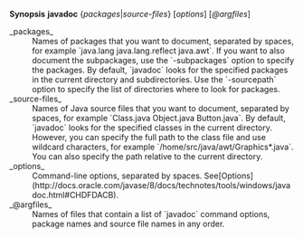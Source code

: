 <a name="CHDJCIAI">**Synopsis** **javadoc** {_packages_|_source-files_} [_options_] [_@argfiles_]</a>

<dl>
  <dt>_packages_</dt>
  <dd>Names of packages that you want to document, separated by spaces, for example `java.lang java.lang.reflect java.awt`. If you want to also document the subpackages, use the `-subpackages` option to specify the packages. By default, `javadoc` looks for the specified packages in the current directory and subdirectories. Use the `-sourcepath` option to specify the list of directories where to look for packages.</dd>

  <dt>_source-files_</dt>
  <dd>Names of Java source files that you want to document, separated by spaces, for example `Class.java Object.java Button.java`. By default, `javadoc` looks for the specified classes in the current directory. However, you can specify the full path to the class file and use wildcard characters, for example `/home/src/java/awt/Graphics*.java`. You can also specify the path relative to the current directory.</dd>

  <dt>_options_</dt>
  <dd><a name="CHDJCIAI">Command-line options, separated by spaces. See</a>[Options](http://docs.oracle.com/javase/8/docs/technotes/tools/windows/javadoc.html#CHDFDACB).</dd>

  <dt>_@argfiles_</dt>
  <dd>Names of files that contain a list of `javadoc` command options, package names and source file names in any order.</dd>
</dl>
